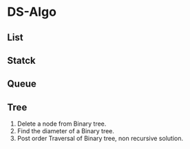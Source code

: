 # DS-Algo
## List
## Statck
## Queue
## Tree
1. Delete a node from Binary tree.
2. Find the diameter of a Binary tree.
3. Post order Traversal of Binary tree, non recursive solution.
